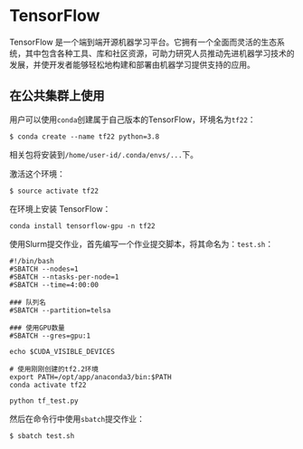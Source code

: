 # TensorFlow

TensorFlow 是一个端到端开源机器学习平台。它拥有一个全面而灵活的生态系统，其中包含各种工具、库和社区资源，可助力研究人员推动先进机器学习技术的发展，并使开发者能够轻松地构建和部署由机器学习提供支持的应用。

## 在公共集群上使用

用户可以使用`conda`创建属于自己版本的TensorFlow，环境名为`tf22`：

```
$ conda create --name tf22 python=3.8
```

相关包将安装到`/home/user-id/.conda/envs/...`下。

激活这个环境：

```
$ source activate tf22
```

在环境上安装 TensorFlow：

```
conda install tensorflow-gpu -n tf22
```

使用Slurm提交作业，首先编写一个作业提交脚本，将其命名为：`test.sh`：

```
#!/bin/bash
#SBATCH --nodes=1
#SBATCH --ntasks-per-node=1
#SBATCH --time=4:00:00

### 队列名
#SBATCH --partition=telsa

### 使用GPU数量
#SBATCH --gres=gpu:1

echo $CUDA_VISIBLE_DEVICES

# 使用刚刚创建的tf2.2环境
export PATH=/opt/app/anaconda3/bin:$PATH
conda activate tf22

python tf_test.py
```

然后在命令行中使用`sbatch`提交作业：

```
$ sbatch test.sh
```
